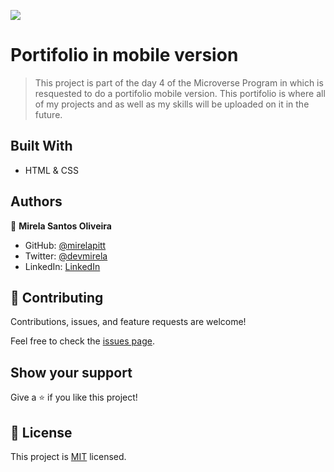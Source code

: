 ![](https://img.shields.io/badge/Microverse-blueviolet)

# Portifolio in mobile version

> This project is part of the day 4 of the Microverse Program in which is resquested to do a portifolio mobile version. This portifolio is where all of my projects and as well as my skills will be uploaded on it in the future.

## Built With

- HTML & CSS

## Authors

👤 **Mirela Santos Oliveira**

- GitHub: [@mirelapitt](https://github.com/mirelapitt)
- Twitter: [@devmirela](https://twitter.com/devmirela)
- LinkedIn: [LinkedIn](https://www.linkedin.com/in/mirela-oliveira-261893160/)


## 🤝 Contributing

Contributions, issues, and feature requests are welcome!

Feel free to check the [issues page](../../issues/).

## Show your support

Give a ⭐️ if you like this project!

## 📝 License

This project is [MIT](./MIT.md) licensed.


